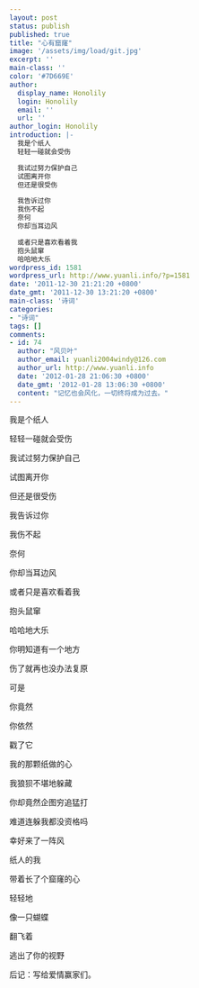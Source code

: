 ```yaml
---
layout: post
status: publish
published: true
title: "心有窟窿"
image: '/assets/img/load/git.jpg'
excerpt: ''
main-class: ''
color: '#7D669E'
author:
  display_name: Honolily
  login: Honolily
  email: ''
  url: ''
author_login: Honolily
introduction: |-
  我是个纸人
  轻轻一碰就会受伤

  我试过努力保护自己
  试图离开你
  但还是很受伤

  我告诉过你
  我伤不起
  奈何
  你却当耳边风

  或者只是喜欢看着我
  抱头鼠窜
  哈哈地大乐
wordpress_id: 1581
wordpress_url: http://www.yuanli.info/?p=1581
date: '2011-12-30 21:21:20 +0800'
date_gmt: '2011-12-30 13:21:20 +0800'
main-class: '诗词'
categories:
- "诗词"
tags: []
comments:
- id: 74
  author: "风贝叶"
  author_email: yuanli2004windy@126.com
  author_url: http://www.yuanli.info
  date: '2012-01-28 21:06:30 +0800'
  date_gmt: '2012-01-28 13:06:30 +0800'
  content: "记忆也会风化，一切终将成为过去。"
---
```

我是个纸人

轻轻一碰就会受伤

我试过努力保护自己

试图离开你

但还是很受伤

我告诉过你

我伤不起

奈何

你却当耳边风

或者只是喜欢看着我

抱头鼠窜

哈哈地大乐

你明知道有一个地方

伤了就再也没办法复原

可是

你竟然

你依然

戳了它

我的那颗纸做的心

我狼狈不堪地躲藏

你却竟然企图穷追猛打

难道连躲我都没资格吗

幸好来了一阵风

纸人的我

带着长了个窟窿的心

轻轻地

像一只蝴蝶

翻飞着

逃出了你的视野

后记：写给爱情赢家们。

